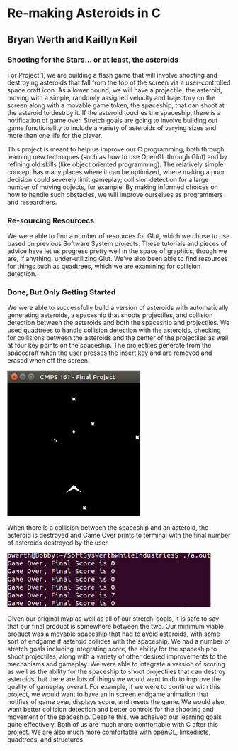 # Re-making Asteroids in C

## Bryan Werth and Kaitlyn Keil

### Shooting for the Stars... or at least, the asteroids

For Project 1, we are building a flash game that will involve shooting and destroying asteroids that fall from the top of the screen via a user-controlled space craft icon. As a lower bound, we will have a projectile, the asteroid, moving with a simple, randomly assigned velocity and trajectory on the screen along with a movable game token, the spaceship, that can shoot at the asteroid to destroy it. If the asteroid touches the spaceship, there is a notification of game over. Stretch goals are going to involve building out game functionality to include a variety of asteroids of varying sizes and more than one life for the player.

This project is meant to help us improve our C programming, both through learning new techniques (such as how to use OpenGL through Glut) and by refining old skills (like object oriented programming). The relatively simple concept has many places where it can be optimized, where making a poor decision could severely limit gameplay; collision detection for a large number of moving objects, for example. By making informed choices on how to handle such obstacles, we will improve ourselves as programmers and researchers.

### Re-sourcing Resourcecs

We were able to find a number of resources for Glut, which we chose to use based on previous Software System projects. These tutorials and pieces of advice have let us progress pretty well in the space of graphics, though we are, if anything, under-utilizing Glut. We've also been able to find resources for things such as quadtrees, which we are examining for collision detection.

### Done, But Only Getting Started

We were able to successfully build a version of asteroids with automatically generating asteroids, a spaceship that shoots projectiles, and collision detection between the asteroids and both the spaceship and projectiles. We used quadtrees to handle collision detection with the asteroids, checking for collisions between the asteroids and the center of the projectiles as well at four key points on the spaceship. The projectiles generate from the spacecraft when the user presses the insert key and are removed and erased when off the screen.

![View of screen during play](Screenshot1.png)

When there is a collision between the spaceship and an asteroid, the asteroid is destroyed and Game Over prints to terminal with the final number of asteroids destroyed by the user.

![Game over screen](Screenshot2.png)

Given our original mvp as well as all of our stretch-goals, it is safe to say that our final product is somewhere between the two. Our minimum viable product was a movable spaceship that had to avoid asteroids, with some sort of endgame if asteroid collides with the spaceship. We had a number of stretch goals including integrating score, the ability for the spaceship to shoot projectiles, along with a variety of other desired improvements to the mechanisms and gameplay. We were able to integrate a version of scoring as well as the ability for the spaceship to shoot projectiles that can destroy asteroids, but there are lots of things we would want to do to improve the quality of gameplay overall. For example, if we were to continue with this project, we would want to have an in screen endgame animation that notifies of game over, displays score, and resets the game. We would also want better collision detection and better controls for the shooting and movement of the spaceship. Despite this, we acheived our learning goals quite effectively. Both of us are much more comfortable with C after this project. We are also much more comfortable with openGL, linkedlists, quadtrees, and structures. 




